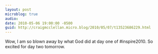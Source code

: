 ```yaml
---
layout: post
microblog: true
audio: 
date: 2010-05-06 19:00:00 -0500
guid: http://craigmcclellan.micro.blog/2010/05/07/t13523686229.html
---
```

Wow, I am so blown away by what God did at day one of #inspire2010. So excited for day two tomorrow.
